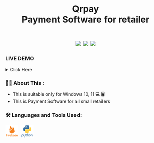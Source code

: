 <div id="header" align="center">
  <h1>
  Qrpay</br>
  Payment Software for retailer
  <h1>
  <img src="https://media.giphy.com/media/vhVqGkxDYxAaRbOWVp/giphy.gif" width="150"/>
  <img src="https://media.giphy.com/media/KAq5w47R9rmTuvWOWa/giphy.gif" width="150"/>
  <img src="https://media.giphy.com/media/HscDLzkO8EOTmgkhQP/giphy.gif" width="150"/>
</div>
  
### LIVE DEMO
  <details><summary>Click Here</summary>
<p>

#### Download From Here

```ruby
   puts "Hello World"
```

</p>
</details>

### :man_technologist: About This :
- This is suitable only for Windows 10, 11 :computer: :desktop_computer:
- This is Payment Software for all small retailers

### :hammer_and_wrench: Languages and Tools Used:

<div>
  <img src="https://github.com/devicons/devicon/blob/master/icons/firebase/firebase-plain-wordmark.svg" title="Firebase" alt="Firebase" width="40" height="40"/>&nbsp;
  <img src="https://github.com/devicons/devicon/blob/master/icons/python/python-original-wordmark.svg" title="Python"  alt="Python" width="40" height="40"/>&nbsp;
</div>

